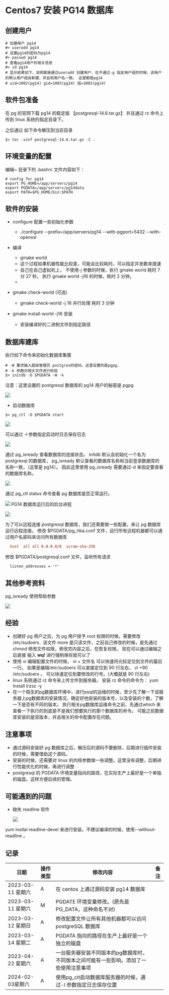 # Centos7 安装 PG14 数据库

## 创建用户

```SHELL
# 创建用户 pg14
#> useradd pg14
# 设置pg14的密码为pg14
#> passwd pg14
# 查看pg14用户的相关信息
#> id pg14
# 显示结果如下，说明直接通过useradd 创建用户，在不通过-g 指定用户组的时候，该用户的默认用户组会新建，并且和用户名一致。 这里都是pg14
# uid=1002(pg14) gid=1003(pg14) 组=1003(pg14)

```

## 软件包准备

在 pg 的官网下载 pg14 的稳定版 【postgresql-14.6.tar.gz】 并且通过 rz 命令上传到 linux 系统的指定目录下。

之后通过 如下命令解压到当前目录

```shell
$> tar -xzvf postgresql-14.6.tar.gz -C .
```

## 环境变量的配置

编辑~ 目录下的 .bashrc 文件内容如下：

```text
# config for pg14
export PG_HOME=/app/servers/pg14
export PGDATA=/app/servers/pg14data
export PATH=$PG_HOME/bin:$PATH
```

## 软件的安装

- configure 配置一些初始化参数

  - ./configure --prefix=/app/servers/pg14 --with-pgport=5432 --with-openssl

- 编译
  - gmake world
  - 这个过程如果机器性能比较差，可能会比较耗时。可以指定并发数来提速
  - 自己在自己虚拟机上， 不使用-j 参数的时候，执行 gmake world 耗时 7 分 27 秒。 执行 gmake world -j16 的时候，耗时 2 分钟。
  -
- gmake check-world (可选)
  - gmake check-world -j 16 并行处理 耗时 3 分钟
- gmake install-world -j16 安装
  - 安装编译好的二进制文件到指定路径

## 数据库建库

执行如下命令来初始化数据库集簇

```shell
# -W 要求输入超级管理员 postgres的密码，这里设置的是pgpg。
# -k 参数对相关文件进行校验
$> initdb -D $PGDATA -W -k
```

注意：这里设置的 postgresql 数据库的 pg14 用户的秘密是 pgpg

<img src="./pic/03_初始化数据库集簇.png">

- 启动数据库

```shell
$> pg_ctl -D $PGDATA start
```

<img src="./pic/04_启动数据库实例.png">

可以通过 -l 参数指定启动时日志保存日志

<img src="./pic/01_pg启动时指定日志.png"/>



通过 pg_isready 查看数据库的连接状态。 initdb 默认会初始化一个名为 postgresql 的数据库， pg_isready 默认查看的数据库名称和当前登录数据库的名称一致，（这里是 pg14）。 因此这里使用 pg_isready 需要通过-d 来指定要查看的数据库名称。

<img src="./pic/05_pg_isready验证数据库是否正常运行.png">

通过 pg_ctl status 命令查看 pg 数据库是否正常运行。

<img src="./pic/08_通过pg_ctl查看pg数据库的运行状态.png" align="left">

PG14 数据库运行后的后台进程

<img src="./pic/09_pg14数据库启动后的后台进程.png">

为了可以远程连接 postgresql 数据库，我们还需要做一些配置，来让 pg 数据库运行远程连接。
修改 $PGDATA/pg_hba.conf 文件，运行所有远程机器都可以通过用户名密码来访问所有数据库

```pg_hba.conf
  host  all all 0.0.0.0/0  scram-sha-256
```

修改 $PGDATA/postgresql.conf 文件，监听所有请求

```text
  listen_addresses = '*'
```

## 其他参考资料

pg_isready 使用帮助参数

<img src="./pic/06_pg_isready查看数据库连接情况.png">

## 经验

- 创建好 pg 用户之后，为 pg 用户授予 root 权限的时候，需要修改 /etc/sudoers . 该文件 more 是只读文件，之前自己修改的时候，是先通过 chmod 修改文件权限，修改完内容之后，在恢复权限。 现在可以通过编辑之后直接 输入 **wq!** 进行强制保存就可以了
- 使用 vi 编辑配置文件的时候， vi + 文件名 可以快速将光标定位到文件的最后一行。 如果是编辑/etc/sudoers 可以直接定位到 90 行左右， vi +90 /etc/sudoers 。 可以快速定位到要修改的行号。(大概就是 90 行左右)
- linux 系统通过 rz 命令来上传文件到服务器。 安装 rz 命令的命令为： yum Install lrzsz -y
- 在一个陌生的pg数据库环境中，进行psql的运维的时候，至少先了解一下该服务器上pg数据库的安装情况，确定好他安装的版本号，以及安装的个数，了解一下是否有不同的版本。 执行相关pg数据库运维命令之前，先通过which 来查看一下执行的到底是不是我们想要执行的那个数据库的命令。 可能之前数据库安装的是双版本，并且相关的命令配置存在问题。 

## 注意事项

- 通过源码安装好 pg 数据库之后，解压后的源码不要删除，后期进行插件安装的时候，需要借助这个源码。
- 安装的时候，还需要对 linux 的内核参数做一些调整。这里没有调整，后期进行性能优化的时候，再进行调整
- postgresql 的 PGDATA 环境变量指向的路径，在实际生产上最好是一个单独的磁盘。这样方便后续的管理。

## 可能遇到的问题

- 缺失 readline 软件

  <img src="./pic/07_缺失readline包_V20222201.png">

 yum instlal readline-devel 来进行安装，不建议编译的时候，使用--without-readline 。

## 记录

| 日期              | 操作类型 | 修改内容                                                     | 备注 |
| ----------------- | -------- | ------------------------------------------------------------ | ---- |
| 2023-03-11 星期六 | A        | 在 centos 上通过源码安装 pg14 数据库                         |      |
| 2023-03-11 星期六 | M        | PGDATE 环境变量修改。(原先是 PG_DATA，这种命名不对)          |      |
| 2023-03-12 星期日 | A        | 修改配置文件让所有其他机器都可以访问 postgreSQL 数据库       |      |
| 2023-03-14 星期二 | A        | PGDATA 指向的路径在生产上最好是一个独立的磁盘                |      |
| 2023-04-22 星期六 | A        | 一台服务器安装不同版本的pg数据库时，不同版本之间可能有一些影响。添加了一些使用注意事项 |      |
| 2024-02-03星期六  | A        | 使用pg_clt启动数据库服务器的时候，通过-l 参数指定日志保存位置 |      |
